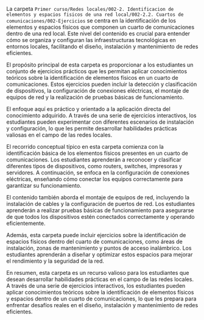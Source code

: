 La carpeta `Primer curso/Redes locales/002-2. Identificacion de elementos y espacios fisicos de una red local/002-2.2. Cuartos de comunicaciones/002-Ejercicios` se centra en la identificación de los elementos y espacios físicos que componen un cuarto de comunicaciones dentro de una red local. Este nivel del contenido es crucial para entender cómo se organiza y configuran las infraestructuras tecnológicas en entornos locales, facilitando el diseño, instalación y mantenimiento de redes eficientes.

El propósito principal de esta carpeta es proporcionar a los estudiantes un conjunto de ejercicios prácticos que les permitan aplicar conocimientos teóricos sobre la identificación de elementos físicos en un cuarto de comunicaciones. Estos ejercicios pueden incluir la detección y clasificación de dispositivos, la configuración de conexiones eléctricas, el montaje de equipos de red y la realización de pruebas básicas de funcionamiento.

El enfoque aquí es práctico y orientado a la aplicación directa del conocimiento adquirido. A través de una serie de ejercicios interactivos, los estudiantes pueden experimentar con diferentes escenarios de instalación y configuración, lo que les permite desarrollar habilidades prácticas valiosas en el campo de las redes locales.

El recorrido conceptual típico en esta carpeta comienza con la identificación básica de los elementos físicos presentes en un cuarto de comunicaciones. Los estudiantes aprenderán a reconocer y clasificar diferentes tipos de dispositivos, como routers, switches, impresoras y servidores. A continuación, se enfoca en la configuración de conexiones eléctricas, enseñando cómo conectar los equipos correctamente para garantizar su funcionamiento.

El contenido también aborda el montaje de equipos de red, incluyendo la instalación de cables y la configuración de puertos de red. Los estudiantes aprenderán a realizar pruebas básicas de funcionamiento para asegurarse de que todos los dispositivos estén conectados correctamente y operando eficientemente.

Además, esta carpeta puede incluir ejercicios sobre la identificación de espacios físicos dentro del cuarto de comunicaciones, como áreas de instalación, zonas de mantenimiento y puntos de acceso inalámbrico. Los estudiantes aprenderán a diseñar y optimizar estos espacios para mejorar el rendimiento y la seguridad de la red.

En resumen, esta carpeta es un recurso valioso para los estudiantes que desean desarrollar habilidades prácticas en el campo de las redes locales. A través de una serie de ejercicios interactivos, los estudiantes pueden aplicar conocimientos teóricos sobre la identificación de elementos físicos y espacios dentro de un cuarto de comunicaciones, lo que les prepara para enfrentar desafíos reales en el diseño, instalación y mantenimiento de redes eficientes.
